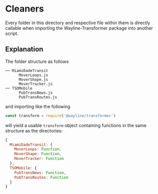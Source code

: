# Cleaners

Every folder in this directory and respective file within them is directly
callable when importing the Wayline-Transformer package into another script.

## Explanation

The folder structure as follows

```
── MiamiDadeTransit
      MoverLoops.js
      MoverShape.js
      MoverTracker.js
── TSOMobile
      PubTransNews.js
      PubTransRoutes.js
```

and importing like the following

```javascript
const transform = require('@wayline/transformer')
```

will yield a usable `transform` object containing functions in the same structure as the directories:

```javascript
{
  MiamiDadeTransit: {
    MoverLoops: Function,
    MoverShape: Function,
    MoverTracker: Function
  },
  TSOMobile: {
    PubTransNews: Function,
    PubTransRoutes: Function
  }
}
```
